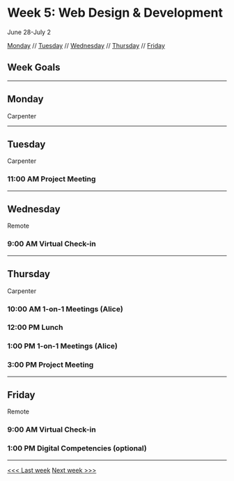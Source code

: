# Week 5: Web Design & Development

June 28-July 2

[Monday](#monday) // [Tuesday](#tuesday) // [Wednesday](#wednesday) // [Thursday](#thursday) // [Friday](#friday)

## Week Goals

---

## Monday
Carpenter

---

## Tuesday
Carpenter

### 11:00 AM  Project Meeting

---

## Wednesday
Remote

### 9:00 AM Virtual Check-in

---

## Thursday
Carpenter

### 10:00 AM 1-on-1 Meetings (Alice)

### 12:00 PM  Lunch

### 1:00 PM  1-on-1 Meetings (Alice)

### 3:00 PM  Project Meeting 

---

## Friday
Remote

### 9:00 AM  Virtual Check-in

### 1:00 PM  Digital Competencies (optional)

---

[<<< Last week](/04-design.md) [Next week >>>]()

